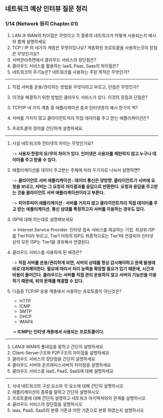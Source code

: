## 네트워크 예상 인터뷰 질문 정리

### 1/14 (Network 원리 Chapter.01)

1. LAN 과 WAN의 차이점은 무엇이고 각 종류의 네트워크가 어떻게 사용되는지 예시와 함께 설명하세요
2. TCP / IP 의 네가지 계층은 무엇이있나요? 계층화된 프로토콜을 사용하는것의 장점은 무엇인가요?
3. 서버관리측면에서 클라우드 서비스의 장단점은?
4. 클라우드 서비스를 활용하는 IaaS, Paas, Saas의 차이점은?
5. 네트워크의 주기능은? 네트워크를 사용하는 주된 목적은 무엇인가?

---

1. 직접 서버를 운용/관리하는 방법을 무엇이라고 부르고, 단점은 무엇인가?
2. 이것을 해결하기 위한 방법은 클라우드 서비스가 있다. 이것의 장점과 단점은?
3. TCP/IP 네 가지 계층 중 애플리케이션 층과 인터넷층의 예시 한가지 씩?

4. 서버를 거치지 않고 클라이언트끼리 직접 데이터를 주고 받는 애플리케이션은? 

5. 프로토콜의 정의를 간단하게 설명하세요.

---

1. 사설 네트워크와 인터넷의 차이는 무엇인가요?

   -> **사용자 한정의 유/무의 차이가 있다. 인터넷은 사용자를 제한하지 않고 누구나 데이터를 주고 받을 수 있다.**

2. 애플리케이션을 데이터 주고받는 주체에 따라 두가지로 나눠서 설명하면?

   -> **클라이언트 서버 애플리케이션 : 데이터 통신은 양방향. 클라이언트가 서버에 요청을 보내고, 서버는 그 요청의 처리결과를 응답으로 반환한다. 요청과 응답을 주고받는 것을 클라이언트 서버 애플리케이션이라고 부른다.**

   -> **피어투피어 애플리케이션 : 서버를 거치지 않고 클라이언트끼리 직접 데이터를 주고 받는 애플리케이션. 통신 상대를 특정하고자 서버를 이용하는 경우도 있다.**

3. ISP에 대해 아는대로 설명해보세요

   -> Internet Service Provider. 인터넷 접속 서비스를 제공하는 기업. 최상위 ISP를 Tier1이라 부르고, Tier1 이외의 ISP도 최종적으로는 Tier1에 연결되어 인터넷 상의 모든 ISP는 Tier1을 경유해서 연결된다.

4. 클라우드 서비스를 사용하게 된 배경은?

   -> **직접 서버를 운용/관리하게 되면, 서버의 상태를 항상 감시해야하고 문제 발생에 바로 대처해야한다. 필요에 따라서 처리 능력을 확장할 필요가 있기 때문에, 시간과 비용이 들어간다. 클라우드는 서버를 직접 관리 운용하지 않고 서버의 기능만을 이용하기 때문에, 위의 문제를 해결할 수 있다.**

5. 다음중 TCP/IP 응용 계층에서 사용하는 프로토콜이 아닌것은?
   - HTTP
   - ICMP
   - SMTP
   - DHCP
   - IMAP4

   -> **ICMP는 인터넷 계층에서 사용되는 프로토콜이다.**

---

1. LAN과 WAN의 풀네임을 말하고 간단히 설명하세요
2. Client-Server구조와 P2P구조의 차이점을 설명하세요
3. 클라우드 서비스의 장단점을 간단히 설명하세요
4. 클라우드 서버와 온프레미스서버의 차이점을 설명하세요
5. 클라우드 서비스중 IaaS, PaaS, SaaS에 대해 설명하세요

<hr>

1. 사내 네트워크의 구성 요소와 각 요소에 대해 간단히 설명하시오
2.  애플리케이션의 종류를 말하고 간단히 설명하시오
3. 프로토콜에 대해 간단히 설명하고 네트워크 아키텍쳐와의 관계를 설명하시오
4. 클라우드 서비스의 장단점을 설명하시오
5. Iaas, PaaS, SaaS의 분류 기준과 어떤 기준으로 분류 하였는지 설명하시오

